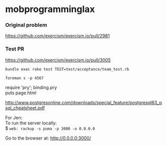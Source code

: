 # mobprogramminglax

### Original problem
https://github.com/exercism/exercism.io/pull/2981

### Test PR
https://github.com/exercism/exercism.io/pull/3005

`bundle exec rake test TEST=test/acceptance/team_test.rb`

`foreman s -p 4567`

require 'pry'; binding.pry  
puts page.html

http://www.postgresonline.com/downloads/special_feature/postgresql83_psql_cheatsheet.pdf

For Jen:  
To run the server locally:   
$ `web: rackup -s puma -p 3000 -o 0.0.0.0`

Go to the browser at:
http://0.0.0.0:3000/
